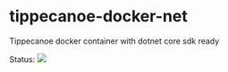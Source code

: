 # tippecanoe-docker-net
Tippecanoe docker container with dotnet core sdk ready

Status: [![](https://images.microbadger.com/badges/version/trailrunningvienna/tippecanoe-net-dev.svg)](https://microbadger.com/images/trailrunningvienna/tippecanoe-net-dev "Get your own version badge on microbadger.com")


